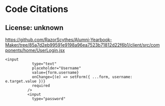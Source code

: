 # Code Citations

## License: unknown
https://github.com/RazorScythes/Alumni-Yearbook-Maker/tree/85a7d2eb99591e9198a96ea7523b71812d22f6b1/client/src/components/home/UserLogin.jsx

```
<input
            type="text"
            placeholder="Username"
            value={form.username}
            onChange={(e) => setForm({ ...form, username: e.target.value })}
            required
          />
          <input
            type="password"
```

